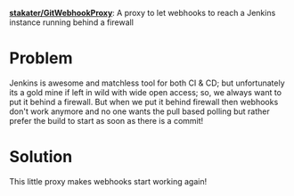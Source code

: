 




**[stakater/GitWebhookProxy](https://github.com/stakater/GitWebhookProxy)**:
A proxy to let webhooks to reach a Jenkins instance running behind a firewall

# Problem
Jenkins is awesome and matchless tool for both CI & CD; 
but unfortunately its a gold mine if left in wild with wide open access; 
so, we always want to put it behind a firewall. 
But when we put it behind firewall then webhooks don't work anymore and no one wants the pull based polling but rather prefer the build to start as soon as there is a commit!

# Solution
This little proxy makes webhooks start working again!







